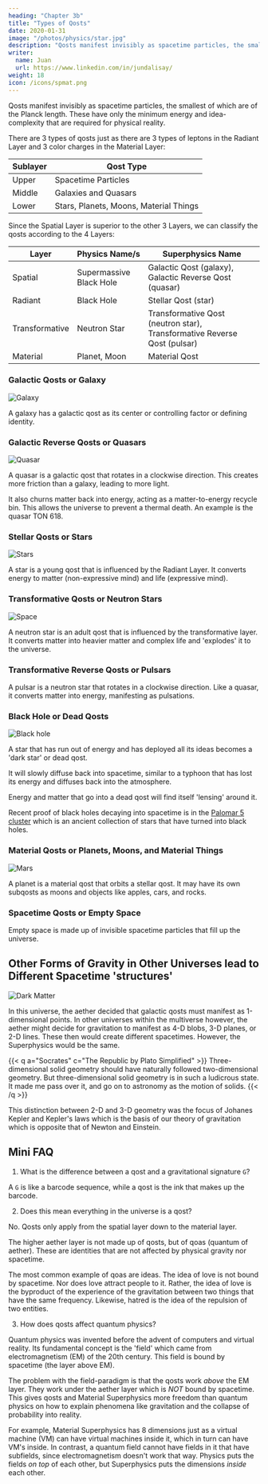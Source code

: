 ```yaml
---
heading: "Chapter 3b"
title: "Types of Qosts"
date: 2020-01-31
image: "/photos/physics/star.jpg"
description: "Qosts manifest invisibly as spacetime particles, the smallest of which are of the Planck length"
writer:
  name: Juan
  url: https://www.linkedin.com/in/jundalisay/
weight: 18
icon: /icons/spmat.png
---
```



Qosts manifest invisibly as spacetime particles, the smallest of which are of the Planck length. These have only the minimum energy and idea-complexity that are required for physical reality. 


There are 3 types of qosts just as there are 3 types of leptons in the Radiant Layer and 3 color charges in the Material Layer:

Sublayer | Qost Type 
--- | ---
Upper | Spacetime Particles
Middle | Galaxies and Quasars
Lower | Stars, Planets, Moons, Material Things


Since the Spatial Layer is superior to the other 3 Layers, we can classify the qosts according to the 4 Layers:

<!-- The qosts with more energy and idea-complexity become heavenly bodies and are classified below: -->

Layer | Physics Name/s | Superphysics Name
--- | --- | --- 
Spatial | Supermassive Black Hole | Galactic Qost (galaxy), Galactic Reverse Qost (quasar)
Radiant | Black Hole |  Stellar Qost (star)
Transformative | Neutron Star | Transformative Qost (neutron star), Transformative Reverse Qost (pulsar)
Material | Planet, Moon | Material Qost


### Galactic Qosts or Galaxy

![Galaxy](/photos/physics/galaxy.jpg)

A galaxy has a galactic qost as its center or controlling factor or defining identity. 


### Galactic Reverse Qosts or Quasars

![Quasar](/photos/physics/quasar.jpg)

A quasar is a galactic qost that rotates in a clockwise direction. This creates more friction than a galaxy, leading to more light.

It also churns matter back into energy, acting as a matter-to-energy recycle bin. This allows the universe to prevent a thermal death. An example is the quasar TON 618. 


### Stellar Qosts or Stars

![Stars](/photos/physics/star.jpg)

A star is a young qost that is influenced by the Radiant Layer. It converts energy to matter (non-expressive mind) and life (expressive mind).



### Transformative Qosts or Neutron Stars

![Space](/photos/physics/pulsar.jpg)

A neutron star is an adult qost that is influenced by the transformative layer. It converts matter into heavier matter and complex life and 'explodes' it to the universe.


### Transformative Reverse Qosts or Pulsars

A pulsar is a neutron star that rotates in a clockwise direction. Like a quasar, it converts matter into energy, manifesting as pulsations.


### Black Hole or Dead Qosts

![Black hole](https://sorasystem.sirv.com/photos/blackholes800.jpg)

<!-- In Physics, a black hole is hole in the fabric of spacetime which has a singularity in its center. It is said that singularity is an area where the laws of physics break down, which is an absurdity.

To get rid of this absurdity, Superphysics instead calls it a dark qost which is a star (stellar qost) that has done its job of creating matter and will diffuse slowly into dark matter. Going into the center of a dark qost would be just like going to the center of any star.  -->

A star that has run out of energy and has deployed all its ideas becomes a 'dark star' or dead qost. 

It will slowly diffuse back into spacetime, similar to a typhoon that has lost its energy and diffuses back into the atmosphere. 

 <!-- pure gravitation as a remnant qost or decayed black hole.  -->

Energy and matter that go into a dead qost will find itself 'lensing' around it.

 <!-- since it does not occupy spacetime.  -->

<!-- Going into a center of a dead qost would just be like    -->

Recent proof of black holes decaying into spacetime is in the [Palomar 5 cluster](https://www.space.com/black-holes-overrun-star-cluster-palomar-5-star-cluster) which is an ancient collection of stars that have turned into black holes.


<!-- ### Dark Matter (Decayed black holes) or Remnant qosts

![Palomar cluster](https://sorasystem.sirv.com/photos/palomar.jpg)

Dark qosts lose their identity and disperse themselves onto spacetime as remnant qosts. In computing, memory is finite and so virtual objects have to be cleaned up or 'garbage collected' to give a chance for new objects to exist. But the universe is infinite and so the dead stars do not need to be recycled. 
 -->


 <!-- that, in turn, will turn into pure gravitation (dark matter) as empty (void) space.  -->



### Material Qosts or Planets, Moons, and Material Things

![Mars](https://sorasystem.sirv.com/photos/mars.jpg)

A planet is a material qost that orbits a stellar qost. It may have its own subqosts as moons and objects like apples, cars, and rocks. <!-- Unlike stellar qosts, material qosts solidify into material bodies as a consequence of the influence of the material layer. -->



### Spacetime Qosts or Empty Space

Empty space is made up of invisible spacetime particles that fill up the universe.




## Other Forms of Gravity in Other Universes lead to Different Spacetime 'structures'

![Dark Matter](https://sorasystem.sirv.com/photos/darkmatter.jpg)

In this universe, the aether decided that galactic qosts must manifest as 1-dimensional points. In other universes within the multiverse however, the aether might decide for gravitation to manifest as 4-D blobs, 3-D planes, or 2-D lines. These then would create different spacetimes. However, the Superphysics would be the same.

{{< q a="Socrates" c="The Republic by Plato Simplified" >}}
Three-dimensional solid geometry should have naturally followed two-dimensional geometry. But three-dimensional solid geometry is in such a ludicrous state. It made me pass over it, and go on to astronomy as the motion of solids.
{{< /q >}}


This distinction between 2-D and 3-D geometry was the focus of Johanes Kepler and Kepler's laws which is the basis of our theory of gravitation which is opposite that of Newton and Einstein. 




## Mini FAQ

1. What is the difference between a qost and a gravitational signature `G`?

A `G` is like a barcode sequence, while a qost is the ink that makes up the barcode. 


2. Does this mean everything in the universe is a qost?

No. Qosts only apply from the spatial layer down to the material layer. 

The higher aether layer is not made up of qosts, but of qoas (quantum of aether). These are identities that are not affected by physical gravity nor spacetime.

The most common example of qoas are ideas. The idea of love is not bound by spacetime. Nor does love attract people to it. Rather, the idea of love is the byproduct of the experience of the gravitation between two things that have the same frequency. Likewise, hatred is the idea of the repulsion of two entities.


3. How does qosts affect quantum physics?

Quantum physics was invented before the advent of computers and virtual reality. Its fundamental concept is the 'field' which came from electromagnetism (EM) of the 20th century. This field is bound by spacetime (the layer above EM).

The problem with the field-paradigm is that the qosts work *above* the EM layer. They work under the aether layer which is *NOT* bound by spacetime. <!-- In our computer analogy, the which is  or an abstract RAM of a computer instead of fields. --> This gives qosts and Material Superphysics more freedom than quantum physics on how to explain phenomena like gravitation and the collapse of probability into reality. 

For example, Material Superphysics has 8 dimensions just as a virtual machine (VM) can have virtual machines inside it, which in turn can have VM's inside. In contrast, a quantum field cannot have fields in it that have subfields, since electromagnetism doesn't work that way. Physics puts the fields *on top* of each other, but Superphysics puts the dimensions *inside* each other.  
